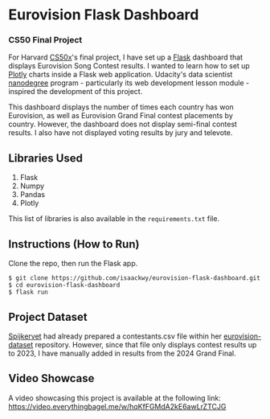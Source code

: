 # Eurovision Flask Dashboard

### CS50 Final Project
For Harvard [CS50x](https://cs50.harvard.edu/x/2024/)'s final project, I have set up a [Flask](https://palletsprojects.com/p/flask/) dashboard that displays Eurovision Song Contest results. I wanted to learn how to set up [Plotly](https://plotly.com/python/) charts inside a Flask web application. Udacity's data scientist [nanodegree](https://www.udacity.com/course/data-scientist-nanodegree--nd025) program - particularly its web development lesson module - inspired the development of this project.

This dashboard displays the number of times each country has won Eurovision, as well as Eurovision Grand Final contest placements by country. However, the dashboard does not display semi-final contest results. I also have not displayed voting results by jury and televote.

## Libraries Used
1. Flask
2. Numpy
3. Pandas
4. Plotly

This list of libraries is also available in the `requirements.txt` file.

## Instructions (How to Run)
Clone the repo, then run the Flask app.
```
$ git clone https://github.com/isaackwy/eurovision-flask-dashboard.git
$ cd eurovision-flask-dashboard
$ flask run
```

## Project Dataset
[Spijkervet](https://github.com/Spijkervet/) had already prepared a contestants.csv file within her [eurovision-dataset](https://github.com/Spijkervet/eurovision-dataset/) repository. However, since that file only displays contest results up to 2023, I have manually added in results from the 2024 Grand Final.

## Video Showcase
A video showcasing this project is available at the following link: https://video.everythingbagel.me/w/hqKfFGMdA2kE6awLrZTCJG
